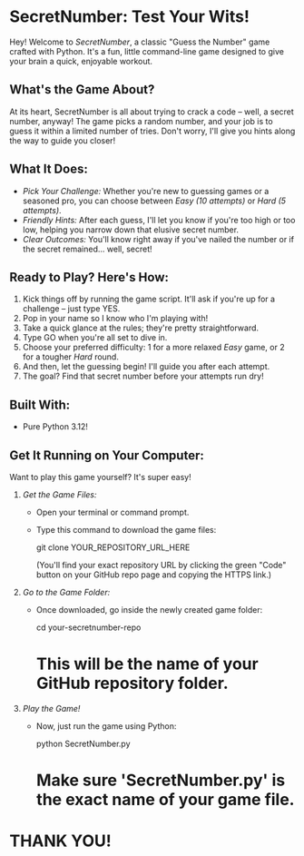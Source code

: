 # SecretNumber: Test Your Wits!
Hey! Welcome to *SecretNumber*, a classic "Guess the Number" game crafted with Python. It's a fun, little command-line game designed to give your brain a quick, enjoyable workout.

## What's the Game About?
At its heart, SecretNumber is all about trying to crack a code – well, a secret number, anyway! The game picks a random number, and your job is to guess it within a limited number of tries. Don't worry, I'll give you hints along the way to guide you closer!

## What It Does:
* *Pick Your Challenge:* Whether you're new to guessing games or a seasoned pro, you can choose between *Easy (10 attempts)* or *Hard (5 attempts)*.
* *Friendly Hints:* After each guess, I'll let you know if you're too high or too low, helping you narrow down that elusive secret number.
* *Clear Outcomes:* You'll know right away if you've nailed the number or if the secret remained... well, secret!

## Ready to Play? Here's How:
1.  Kick things off by running the game script. It'll ask if you're up for a challenge – just type YES.
2.  Pop in your name so I know who I'm playing with!
3.  Take a quick glance at the rules; they're pretty straightforward.
4.  Type GO when you're all set to dive in.
5.  Choose your preferred difficulty: 1 for a more relaxed *Easy* game, or 2 for a tougher *Hard* round.
6.  And then, let the guessing begin! I'll guide you after each attempt.
7.  The goal? Find that secret number before your attempts run dry!

## Built With:
* Pure Python 3.12!

## Get It Running on Your Computer:
Want to play this game yourself? It's super easy!
1.  *Get the Game Files:*
    * Open your terminal or command prompt.
    * Type this command to download the game files:
        
        git clone YOUR_REPOSITORY_URL_HERE
        
        (You'll find your exact repository URL by clicking the green "Code" button on your GitHub repo page and copying the HTTPS link.)
2.  *Go to the Game Folder:*
    * Once downloaded, go inside the newly created game folder:
        
        cd your-secretnumber-repo
        # This will be the name of your GitHub repository folder.
        
3.  *Play the Game!*
    * Now, just run the game using Python:
        
        python SecretNumber.py
        # Make sure 'SecretNumber.py' is the exact name of your game file.
        
# THANK YOU!
